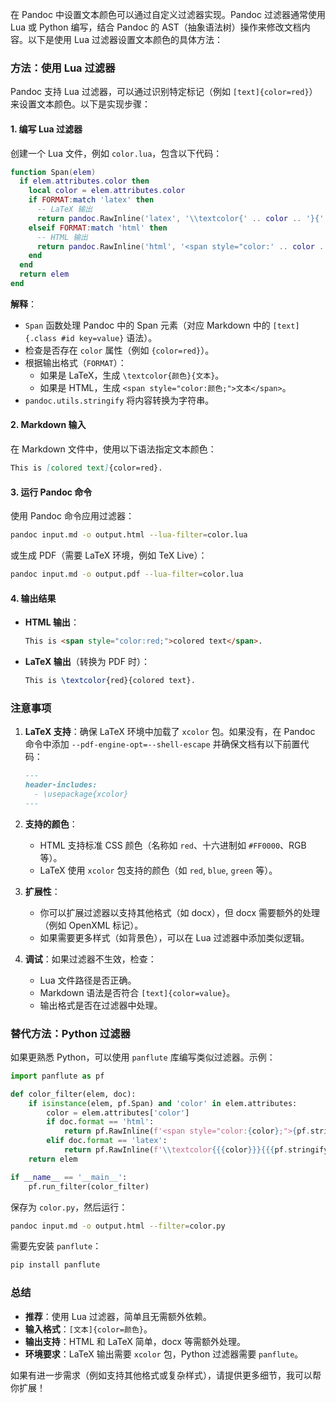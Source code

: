 在 Pandoc 中设置文本颜色可以通过自定义过滤器实现。Pandoc 过滤器通常使用 Lua 或 Python 编写，结合 Pandoc 的 AST（抽象语法树）操作来修改文档内容。以下是使用 Lua 过滤器设置文本颜色的具体方法：

### 方法：使用 Lua 过滤器
Pandoc 支持 Lua 过滤器，可以通过识别特定标记（例如 `[text]{color=red}`）来设置文本颜色。以下是实现步骤：

#### 1. 编写 Lua 过滤器
创建一个 Lua 文件，例如 `color.lua`，包含以下代码：

```lua
function Span(elem)
  if elem.attributes.color then
    local color = elem.attributes.color
    if FORMAT:match 'latex' then
      -- LaTeX 输出
      return pandoc.RawInline('latex', '\\textcolor{' .. color .. '}{' .. pandoc.utils.stringify(elem.content) .. '}')
    elseif FORMAT:match 'html' then
      -- HTML 输出
      return pandoc.RawInline('html', '<span style="color:' .. color .. ';">' .. pandoc.utils.stringify(elem.content) .. '</span>')
    end
  end
  return elem
end
```

**解释**：
- `Span` 函数处理 Pandoc 中的 Span 元素（对应 Markdown 中的 `[text]{.class #id key=value}` 语法）。
- 检查是否存在 `color` 属性（例如 `{color=red}`）。
- 根据输出格式（`FORMAT`）：
  - 如果是 LaTeX，生成 `\textcolor{颜色}{文本}`。
  - 如果是 HTML，生成 `<span style="color:颜色;">文本</span>`。
- `pandoc.utils.stringify` 将内容转换为字符串。

#### 2. Markdown 输入
在 Markdown 文件中，使用以下语法指定文本颜色：

```markdown
This is [colored text]{color=red}.
```

#### 3. 运行 Pandoc 命令
使用 Pandoc 命令应用过滤器：

```bash
pandoc input.md -o output.html --lua-filter=color.lua
```

或生成 PDF（需要 LaTeX 环境，例如 TeX Live）：

```bash
pandoc input.md -o output.pdf --lua-filter=color.lua
```

#### 4. 输出结果
- **HTML 输出**：
  ```html
  This is <span style="color:red;">colored text</span>.
  ```
- **LaTeX 输出**（转换为 PDF 时）：
  ```latex
  This is \textcolor{red}{colored text}.
  ```

### 注意事项
1. **LaTeX 支持**：确保 LaTeX 环境中加载了 `xcolor` 包。如果没有，在 Pandoc 命令中添加 `--pdf-engine-opt=--shell-escape` 并确保文档有以下前置代码：
   ```markdown
   ---
   header-includes:
     - \usepackage{xcolor}
   ---
   ```

2. **支持的颜色**：
   - HTML 支持标准 CSS 颜色（名称如 `red`、十六进制如 `#FF0000`、RGB 等）。
   - LaTeX 使用 `xcolor` 包支持的颜色（如 `red`, `blue`, `green` 等）。

3. **扩展性**：
   - 你可以扩展过滤器以支持其他格式（如 docx），但 docx 需要额外的处理（例如 OpenXML 标记）。
   - 如果需要更多样式（如背景色），可以在 Lua 过滤器中添加类似逻辑。

4. **调试**：如果过滤器不生效，检查：
   - Lua 文件路径是否正确。
   - Markdown 语法是否符合 `[text]{color=value}`。
   - 输出格式是否在过滤器中处理。

### 替代方法：Python 过滤器
如果更熟悉 Python，可以使用 `panflute` 库编写类似过滤器。示例：

```python
import panflute as pf

def color_filter(elem, doc):
    if isinstance(elem, pf.Span) and 'color' in elem.attributes:
        color = elem.attributes['color']
        if doc.format == 'html':
            return pf.RawInline(f'<span style="color:{color};">{pf.stringify(elem)}</span>', format='html')
        elif doc.format == 'latex':
            return pf.RawInline(f'\\textcolor{{{color}}}{{{pf.stringify(elem)}}}', format='latex')
    return elem

if __name__ == '__main__':
    pf.run_filter(color_filter)
```

保存为 `color.py`，然后运行：

```bash
pandoc input.md -o output.html --filter=color.py
```

需要先安装 `panflute`：

```bash
pip install panflute
```

### 总结
- **推荐**：使用 Lua 过滤器，简单且无需额外依赖。
- **输入格式**：`[文本]{color=颜色}`。
- **输出支持**：HTML 和 LaTeX 简单，docx 等需额外处理。
- **环境要求**：LaTeX 输出需要 `xcolor` 包，Python 过滤器需要 `panflute`。

如果有进一步需求（例如支持其他格式或复杂样式），请提供更多细节，我可以帮你扩展！